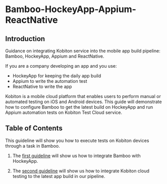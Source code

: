 # Bamboo-HockeyApp-Appium-ReactNative

## Introduction

Guidance on integrating Kobiton service into the mobile app build pipeline: Bamboo, HockeyApp, Appium and ReactNative.

If you are a company developing an app and you use:
- HockeyApp for keeping the daily app build
- Appium to write the automation test
- ReactNative to write the app

Kobiton is a mobile cloud platform that enables users to perform manual or automated testing on iOS and Android devices. This guide will demonstrate how to configure Bamboo to get the latest build on HockeyApp and run Appium automation tests on Kobiton Test Cloud service.

## Table of Contents

This guideline will show you how to execute tests on Kobiton devices through a task in Bamboo. 

1. The [first guideline](running-automation-testing.md) will show us how to integrate Bamboo with HockeyApp. 

2. The [second guideline](integrate-bamboo-github-hockeyapp) will show us how to integrate Kobiton cloud testing to the latest app build in our pipeline. 

